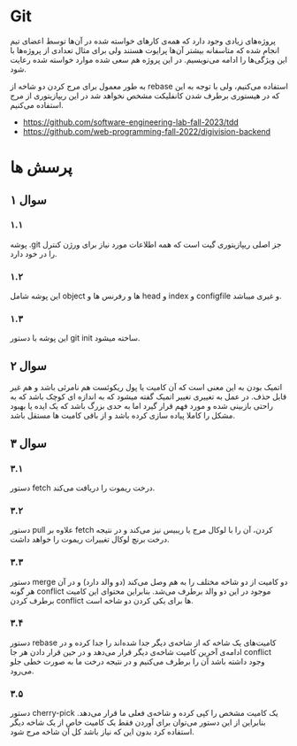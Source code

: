 # Git
پروژه‌های زیادی وجود دارد که همه‌ی کارهای خواسته شده در آن‌ها توسط اعضای تیم انجام شده که متاسفانه بیشتر آن‌ها پرایوت هستند ولی برای مثال تعدادی از پروژه‌ها با این ویژگی‌ها را ادامه می‌نویسیم. در این پروژه هم سعی شده موارد خواسته شده رعایت شود.

به طور معمول برای مرج کردن دو شاخه از rebase استفاده می‌کنیم، ولی با توجه به این که در هیستوری برطرف شدن کانفلیکت مشخص نخواهد شد در این ریپازیتوری از مرج استفاده می‌کنیم.

- https://github.com/software-engineering-lab-fall-2023/tdd
- https://github.com/web-programming-fall-2022/digivision-backend


# پرسش ها
## سوال ۱
### ۱.۱
پوشه .git  جز اصلی ریپازیتوری گیت است که همه  اطلاعات مورد نیاز برای ورژن کنترل را در  خود دارد.

### ۱.۲
 این پوشه شامل object ها و رفرنس ها و head و index و configfile و غیری میباشد.
 
### ۱.۳
این پوشه با دستور git init ساخته میشود.

## سوال ۲
 اتمیک بودن به این معنی است که آن کامیت یا پول ریکوئست هم نامرئی باشد و هم غیر قابل حذف. در عمل به تغییری تغییر اتمیک گفته میشود که به اندازه ای کوچک باشد که به راحتی بازبینی شده و مورد فهم قرار گیرد اما به حدی بزرگ باشد که یک ایده یا بهبود مشکل را کاملا پیاده سازی کرده باشد و از باقی کامیت ها مستقل باشد.

## سوال ۳
### ۳.۱
دستور fetch درخت ریموت را دریافت می‌کند.
### ۳.۲
دستور pull علاوه بر fetch کردن، آن را با لوکال مرج یا ریبیس نیز می‌کند و در نتیجه درخت برنچ لوکال تغییرات ریموت را خواهد داشت.
### ۳.۳
دستور merge دو کامیت از دو شاخه مختلف را به هم وصل می‌کند (دو والد دارد) و در آن هر گونه conflict موجود در این دو والد برطرف می‌شد. بنابراین محتوای این کامیت برطرف کردن conflict ها برای یکی کردن دو شاخه است.
### ۳.۴
دستور rebase کامیت‌های یک شاخه که از شاخه‌ی دیگر جدا شده‌اند را جدا کرده و در ادامه‌ی آخرین کامیت شاخه‌ی دیگر قرار می‌دهد و در حین قرار دادن هر جا conflict وجود داشته باشد آن را برطرف می‌کنیم و در نتیجه درخت ما به صورت خطی جلو می‌رود.
### ۳.۵
دستور cherry-pick یک کامیت مشخص را کپی کرده و شاخه‌ی فعلی ما قرار می‌دهد. بنابراین از این دستور می‌توان برای آوردن فقط یک کامیت خاص از یک شاخه دیگر استفاده کرد بدون این که نیاز باشد کل آن شاخه مرج شود.
